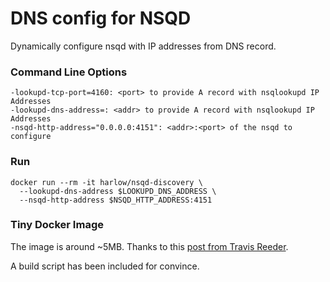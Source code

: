 # DNS config for NSQD

Dynamically configure nsqd with IP addresses from DNS record.

### Command Line Options

```
-lookupd-tcp-port=4160: <port> to provide A record with nsqlookupd IP Addresses
-lookupd-dns-address=: <addr> to provide A record with nsqlookupd IP Addresses
-nsqd-http-address="0.0.0.0:4151": <addr>:<port> of the nsqd to configure
```

### Run

```
docker run --rm -it harlow/nsqd-discovery \
  --lookupd-dns-address $LOOKUPD_DNS_ADDRESS \
  --nsqd-http-address $NSQD_HTTP_ADDRESS:4151
```

### Tiny Docker Image

The image is around ~5MB. Thanks to this [post from Travis Reeder](
http://www.iron.io/blog/2015/07/an-easier-way-to-create-tiny-golang-docker-images.html).

A build script has been included for convince.
